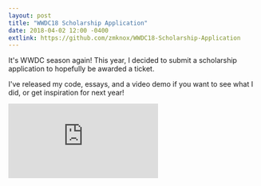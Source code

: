 ```yaml
---
layout: post
title: "WWDC18 Scholarship Application"
date: 2018-04-02 12:00 -0400
extlink: https://github.com/zmknox/WWDC18-Scholarship-Application
---
```


It's WWDC season again! This year, I decided to submit a scholarship application to hopefully be awarded a ticket.

I've released my code, essays, and a video demo if you want to see what I did, or get inspiration for next year!

<!--more-->

<div class="embed-responsive embed-responsive-16by9">
    <iframe class="embed-responsive-item" src="https://www.youtube-nocookie.com/embed/Kl4ZJdD8dkY?rel=0" frameborder="0" allow="autoplay; encrypted-media" allowfullscreen></iframe>
</div>